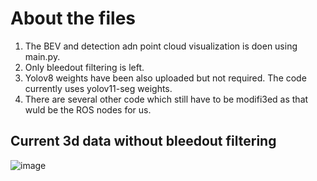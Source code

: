 # About the files
1. The BEV and detection adn point cloud visualization is doen using main.py.
2. Only bleedout filtering is left.
3. Yolov8 weights have been also uploaded but not required. The code currently uses yolov11-seg weights.
4. There are several other code which still have to be modifi3ed as that wuld be the ROS nodes for us.
## Current 3d data without bleedout filtering
![image](https://github.com/user-attachments/assets/bbd0a5b0-a3f4-4d1e-9f3d-b1e1364c1a2c)
